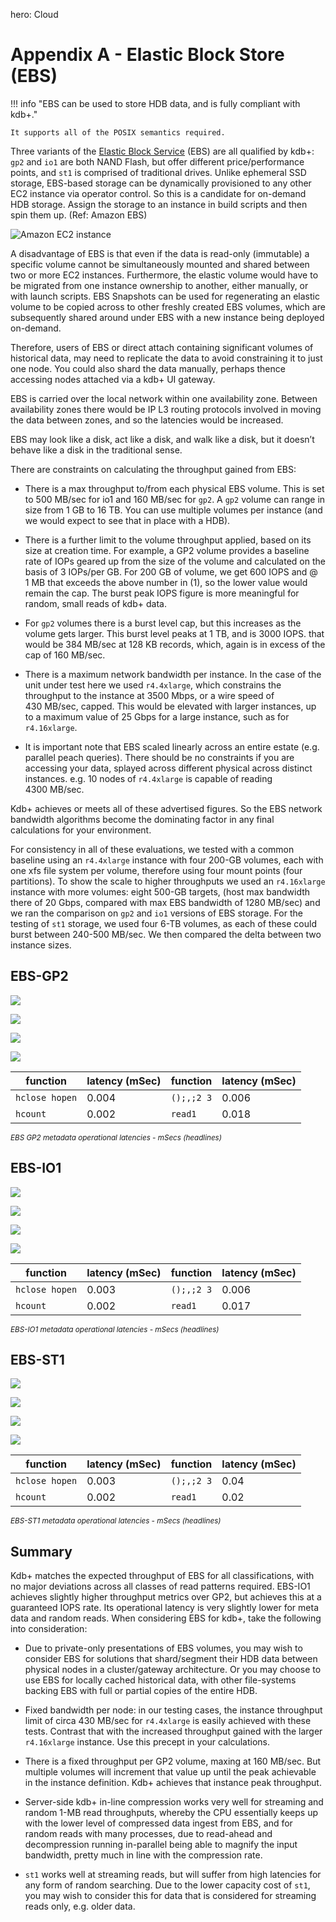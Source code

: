 hero: <i class="fa fa-cloud"></i> Cloud

# Appendix A - Elastic Block Store (EBS)


!!! info "EBS can be used to store HDB data, and is fully compliant with kdb+."

    It supports all of the POSIX semantics required.

Three variants of the [Elastic Block Service](http://docs.aws.amazon.com/AWSEC2/latest/UserGuide/RootDeviceStorage.html) (EBS) are all qualified by
kdb+: `gp2` and `io1` are both NAND Flash, but offer different
price/performance points, and `st1` is comprised of traditional drives.
Unlike ephemeral SSD storage, EBS-based storage can be dynamically
provisioned to any other EC2 instance via operator control. So this is a
candidate for on-demand HDB storage. Assign the storage to an instance
in build scripts and then spin them up. (Ref: Amazon EBS)

![Amazon EC2 instance](img/media/image14.png)

A disadvantage of EBS is that even if the data is read-only (immutable)
a specific volume cannot be simultaneously mounted and shared
between two or more EC2 instances. Furthermore, the elastic volume would
have to be migrated from one instance ownership to another, either
manually, or with launch scripts. EBS Snapshots can be used for
regenerating an elastic volume to be copied across to other freshly
created EBS volumes, which are subsequently shared around under EBS with
a new instance being deployed on-demand.

Therefore, users of EBS or direct attach containing significant volumes
of historical data, may need to replicate the data to avoid constraining
it to just one node. You could also shard the data manually,
perhaps thence accessing nodes attached via a kdb+ UI gateway.

EBS is carried over the local network within one availability zone.
Between availability zones there would be IP L3 routing protocols
involved in moving the data between zones, and so the latencies would be
increased.

EBS may look like a disk, act like a disk, and walk like a disk, but it
doesn’t behave like a disk in the traditional sense.

There are constraints on calculating the throughput gained from EBS:

  - There is a max throughput to/from each physical EBS volume. This is
    set to 500&nbsp;MB/sec for io1 and 160&nbsp;MB/sec for `gp2`. A `gp2` volume can
    range in size from 1&nbsp;GB to 16&nbsp;TB. You can use multiple volumes per
    instance (and we would expect to see that in place with a HDB).

  - There is a further limit to the volume throughput applied, based on
    its size at creation time. For example, a GP2 volume provides a
    baseline rate of IOPs geared up from the size of the volume and
    calculated on the basis of 3 IOPs/per GB. For 200&nbsp;GB of volume, we
    get 600 IOPS and @ 1&nbsp;MB that exceeds the above number in (1), so the
    lower value would remain the cap. The burst peak IOPS figure is more
    meaningful for random, small reads of kdb+ data.

  - For `gp2` volumes there is a burst level cap, but this increases as the volume gets larger. This burst level peaks at 1 TB, and is 3000 IOPS. that would be 384&nbsp;MB/sec at 128&nbsp;KB records, which, again is in excess of the cap of 160&nbsp;MB/sec.

  - There is a maximum network bandwidth per instance. In the case of
    the unit under test here we used `r4.4xlarge`, which constrains the
    throughput to the instance at 3500&nbsp;Mbps, or a wire speed of 430&nbsp;MB/sec, capped. This would be elevated with larger instances, up to
    a maximum value of 25&nbsp;Gbps for a large instance, such as for
    `r4.16xlarge`.

  - It is important note that EBS scaled linearly across an entire
    estate (e.g. parallel peach queries). There should be no constraints
    if you are accessing your data, splayed across different physical
    across distinct instances. e.g. 10 nodes of `r4.4xlarge` is capable of
    reading 4300&nbsp;MB/sec.

Kdb+ achieves or meets all of these advertised figures. So the EBS
network bandwidth algorithms become the dominating factor in any final
calculations for your environment.

For consistency in all of these evaluations, we tested with a common
baseline using an `r4.4xlarge` instance with four 200-GB volumes, each with
one xfs file system per volume, therefore using four mount points (four
partitions). To show the scale to higher throughputs we used an
`r4.16xlarge` instance with more volumes: eight 500-GB targets, (host max
bandwidth there of 20&nbsp;Gbps, compared with max EBS bandwidth of 1280&nbsp;MB/sec) and
we ran the comparison on `gp2` and `io1` versions of EBS storage.
For the testing of `st1` storage, we used four 6-TB volumes, as each of
these could burst between 240-500&nbsp;MB/sec. We then compared the delta
between two instance sizes.


## EBS-GP2

![](img/media/image15.png)

![](img/media/image16.png)

![](img/media/image17.png)

![](img/media/image18.png)


function       | latency (mSec) | function   | latency (mSec) 
---------------|----------------|------------|---------------
`hclose hopen` | 0.004          | `();,;2 3` | 0.006
`hcount`       | 0.002          | `read1`    | 0.018

<small>_EBS GP2 metadata operational latencies - mSecs (headlines)_</small>


## EBS-IO1

![](img/media/image19.png)

![](img/media/image20.png)

![](img/media/image21.png)

![](img/media/image22.png)

function       | latency (mSec) | function   | latency (mSec) 
---------------|----------------|------------|---------------
`hclose hopen` | 0.003          | `();,;2 3` | 0.006
`hcount`       | 0.002          | `read1`    | 0.017

<small>_EBS-IO1 metadata operational latencies - mSecs (headlines)_</small>


## EBS-ST1

![](img/media/image23.png)

![](img/media/image24.png)

![](img/media/image25.png)

![](img/media/image26.png)

function       | latency (mSec) | function   | latency (mSec) 
---------------|----------------|------------|---------------
`hclose hopen` | 0.003          | `();,;2 3` | 0.04
`hcount`       | 0.002          | `read1`    | 0.02

<small>_EBS-ST1 metadata operational latencies - mSecs (headlines)_</small>


## Summary 

Kdb+ matches the expected throughput of EBS for all classifications,
with no major deviations across all classes of read patterns required.
EBS-IO1 achieves slightly higher throughput metrics over GP2, but
achieves this at a guaranteed IOPS rate. Its operational latency is
very slightly lower for meta data and random reads. When considering
EBS for kdb+, take the following into consideration:

-   Due to private-only presentations of EBS volumes, you may wish to
    consider EBS for solutions that shard/segment their HDB data between
    physical nodes in a cluster/gateway architecture. Or you may choose
    to use EBS for locally cached historical data, with other
    file-systems backing EBS with full or partial copies of the entire
    HDB.

-   Fixed bandwidth per node: in our testing cases, the instance
    throughput limit of circa 430&nbsp;MB/sec for `r4.4xlarge` is easily
    achieved with these tests. Contrast that with the increased
    throughput gained with the larger `r4.16xlarge` instance. Use this
    precept in your calculations.

-   There is a fixed throughput per GP2 volume, maxing at 160&nbsp;MB/sec.
    But multiple volumes will increment that value up until the peak
    achievable in the instance definition. Kdb+ achieves that instance
    peak throughput.

-   Server-side kdb+ in-line compression works very well for streaming
    and random 1-MB read throughputs, whereby the CPU essentially keeps
    up with the lower level of compressed data ingest from EBS, and for
    random reads with many processes, due to read-ahead and
    decompression running in-parallel being able to magnify the input
    bandwidth, pretty much in line with the compression rate.

-   `st1` works well at streaming reads, but will suffer from high
    latencies for any form of random searching. Due to the lower
    capacity cost of `st1`, you may wish to consider this for data that is
    considered for streaming reads only, e.g. older data.



